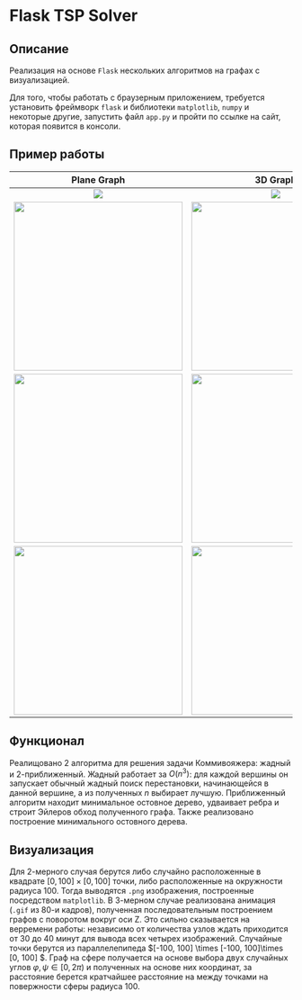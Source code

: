 # Flask TSP Solver
## Описание
Реализация на основе `Flask` нескольких алгоритмов на графах с визуализацией.

Для того, чтобы работать с браузерным приложением, требуется установить фреймворк `flask` и библиотеки `matplotlib`,  `numpy` и некоторые другие, запустить файл `app.py` и пройти по ссылке на сайт, которая появится в консоли.

## Пример работы
| Plane Graph      |      3D Graph     |   Graph on a Sphere   |
| :---:        |    :----:   |          :---: |
|<img src="https://i.imgur.com/oE3WlkY.png">|<img src="https://imgur.com/wmtmzBs.gif">|<img src="https://imgur.com/IACQ4P7.gif">|
|<img src="https://imgur.com/D32rS4f.png" width=300>|<img src="https://imgur.com/goLefqc.gif" width=300> | <img src="https://imgur.com/rkBpdKu.gif" width=300> |
|<img src="https://imgur.com/hwv5lNZ.png" width=300>|<img src="https://imgur.com/GRP56WU.gif" width=300> | <img src="https://imgur.com/QRqif8z.gif" width=300> |
|<img src="https://imgur.com/WzT1JUY.png" width=300>|<img src="https://imgur.com/2YCS91M.gif" width=300> | <img src="https://imgur.com/qiYttOY.gif" width=300> |

## Функционал
Реалищовано 2 алгоритма для решения задачи Коммивояжера: жадный и 2-приближенный. Жадный работает за $O(n^3)$: для каждой вершины он запускает обычный жадный поиск перестановки, начинающейся в данной вершине, а из полученных $n$ выбирает лучшую. Приближенный алгоритм находит минимальное остовное дерево, удваивает ребра и строит Эйлеров обход полученного графа. Также реализовано построение минимального остовного дерева.

## Визуализация

Для 2-мерного случая берутся либо случайно расположенные в квадрате $[0, 100]\times[0, 100]$ точки, либо расположенные на окружности радиуса 100. Тогда выводятся `.png` изображения, построенные посредством `matplotlib`. В 3-мерном случае реализована анимация (`.gif` из 80-и кадров), полученная последовательным построением графов с поворотом вокруг оси Z. Это сильно сказывается на верремени работы: независимо от количества узлов ждать приходится от 30 до 40 минут для вывода всех четырех изображений. Случайные точки берутся из параллелепипеда $[-100, 100] \times [-100, 100]\times [0, 100] $. Граф на сфере получается на основе выбора двух случайных углов $\varphi , \psi \in [0, 2\pi)$ и полученных на основе них координат, за расстояние берется кратчайшее расстояние на между точками на повержности сферы радиуса 100.